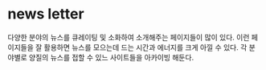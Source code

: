 # news letter
다양한 분야의 뉴스를 큐레이팅 및 소화하여 소개해주는 페이지들이 많이 있다.
이런 페이지들을 잘 활용하면 뉴스를 모으는데 드는 시간과 에너지를 크게 아낄 수 있다.
각 분야별로 양질의 뉴스를 접할 수 있느 사이트들을 아카이빙 해둔다.
